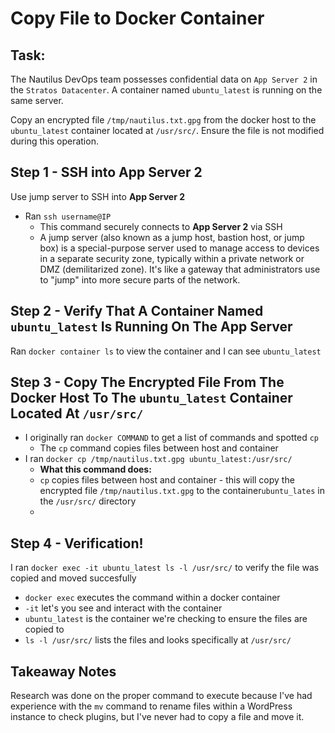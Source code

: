 # Copy File to Docker Container 

## Task: 
The Nautilus DevOps team possesses confidential data on `App Server 2` in the `Stratos Datacenter`. A container named `ubuntu_latest` is running on the same server.

Copy an encrypted file `/tmp/nautilus.txt.gpg` from the docker host to the `ubuntu_latest` container located at `/usr/src/`. Ensure the file is not modified during this operation.

## Step 1 - SSH into App Server 2 
Use jump server to SSH into **App Server 2**
- Ran `ssh username@IP`
  - This command securely connects to **App Server 2** via SSH
  - A jump server (also known as a jump host, bastion host, or jump box) is a special-purpose server used to manage access to devices in a separate security zone, typically within a private network or DMZ (demilitarized zone). It's like a gateway that administrators use to "jump" into more secure parts of the network.

## Step 2 - Verify That A Container Named `ubuntu_latest` Is Running On The App Server
Ran `docker container ls` to view the container and I can see `ubuntu_latest`

## Step 3 - Copy The Encrypted File From The Docker Host To The `ubuntu_latest` Container Located At `/usr/src/`
- I originally ran `docker COMMAND` to get a list of commands and spotted `cp`
  - The `cp` command copies files between host and container
- I ran `docker cp /tmp/nautilus.txt.gpg ubuntu_latest:/usr/src/`
  - **What this command does:**
  - `cp` copies files between host and container - this will copy the encrypted file `/tmp/nautilus.txt.gpg` to the container`ubuntu_lates` in the `/usr/src/` directory
  - 

## Step 4 - Verification! 
I ran `docker exec -it ubuntu_latest ls -l /usr/src/` to verify the file was copied and moved succesfully
- `docker exec` executes the command within a docker container
- `-it` let's you see and interact with the container
- `ubuntu_latest` is the container we're checking to ensure the files are copied to
- `ls -l /usr/src/` lists the files and looks specifically at `/usr/src/`

## Takeaway Notes
Research was done on the proper command to execute because I've had experience with the `mv` command to rename files within a WordPress instance to check plugins, but I've never had to copy a file and move it. 
